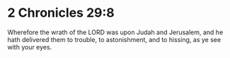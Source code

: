# 2 Chronicles 29:8

Wherefore the wrath of the LORD was upon Judah and Jerusalem, and he hath delivered them to trouble, to astonishment, and to hissing, as ye see with your eyes.